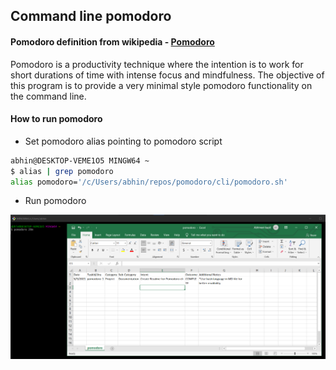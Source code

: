 ## Command line pomodoro

#### Pomodoro definition from wikipedia - [Pomodoro](https://en.wikipedia.org/wiki/Pomodoro_Technique)

Pomodoro is a productivity technique where the intention is to work for short durations of time with intense focus and mindfulness. The objective of this program is to provide a very minimal style pomodoro functionality on the command line. 

#### How to run pomodoro

* Set pomodoro alias pointing to pomodoro script
```bash
abhin@DESKTOP-VEME1O5 MINGW64 ~
$ alias | grep pomodoro
alias pomodoro='/c/Users/abhin/repos/pomodoro/cli/pomodoro.sh'
```

* Run pomodoro

![pomodoro alias](https://github.com/abhineetz/pomodoro/blob/master/cli/resources/images/pomodoro-run.png)
